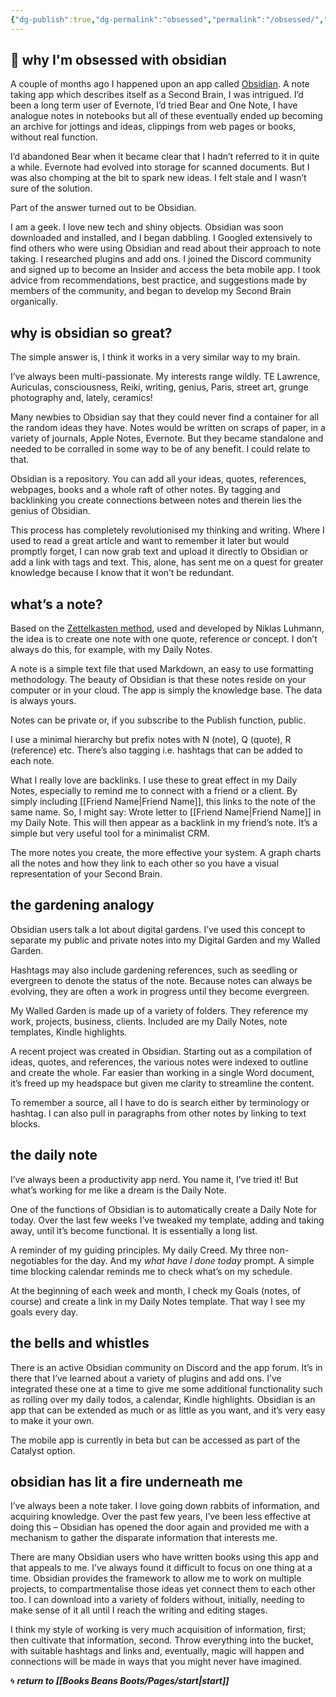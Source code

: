 ```yaml
---
{"dg-publish":true,"dg-permalink":"obsessed","permalink":"/obsessed/","dgHomeLink":true,"dgPassFrontmatter":false}
---
```



## 🌿 why I'm obsessed with obsidian

A couple of months ago I happened upon an app called [Obsidian](https://obsidian.md/). A note taking app which describes itself as a Second Brain, I was intrigued. I’d been a long term user of Evernote, I’d tried Bear and One Note, I have analogue notes in notebooks but all of these eventually ended up becoming an archive for jottings and ideas, clippings from web pages or books, without real function.

I’d abandoned Bear when it became clear that I hadn’t referred to it in quite a while. Evernote had evolved into storage for scanned documents. But I was also chomping at the bit to spark new ideas. I felt stale and I wasn’t sure of the solution.

Part of the answer turned out to be Obsidian.

I am a geek. I love new tech and shiny objects. Obsidian was soon downloaded and installed, and I began dabbling. I Googled extensively to find others who were using Obsidian and read about their approach to note taking. I researched plugins and add ons. I joined the Discord community and signed up to become an Insider and access the beta mobile app. I took advice from recommendations, best practice, and suggestions made by members of the community, and began to develop my Second Brain organically.

## why is obsidian so great?

The simple answer is, I think it works in a very similar way to my brain.

I’ve always been multi-passionate. My interests range wildly. TE Lawrence, Auriculas, consciousness, Reiki, writing, genius, Paris, street art, grunge photography and, lately, ceramics!

Many newbies to Obsidian say that they could never find a container for all the random ideas they have. Notes would be written on scraps of paper, in a variety of journals, Apple Notes, Evernote. But they became standalone and needed to be corralled in some way to be of any benefit. I could relate to that.

Obsidian is a repository. You can add all your ideas, quotes, references, webpages, books and a whole raft of other notes. By tagging and backlinking you create connections between notes and therein lies the genius of Obsidian.

This process has completely revolutionised my thinking and writing. Where I used to read a great article and want to remember it later but would promptly forget, I can now grab text and upload it directly to Obsidian or add a link with tags and text. This, alone, has sent me on a quest for greater knowledge because I know that it won’t be redundant.

## what’s a note?

Based on the [Zettelkasten method](https://zettelkasten.de/introduction/), used and developed by Niklas Luhmann, the idea is to create one note with one quote, reference or concept. I don’t always do this, for example, with my Daily Notes.

A note is a simple text file that used Markdown, an easy to use formatting methodology. The beauty of Obsidian is that these notes reside on your computer or in your cloud. The app is simply the knowledge base. The data is always yours.

Notes can be private or, if you subscribe to the Publish function, public. 

I use a minimal hierarchy but prefix notes with N (note), Q (quote), R (reference) etc. There’s also tagging i.e. hashtags that can be added to each note.

What I really love are backlinks. I use these to great effect in my Daily Notes, especially to remind me to connect with a friend or a client. By simply including [[Friend Name|Friend Name]], this links to the note of the same name. So, I might say: Wrote letter to [[Friend Name|Friend Name]] in my Daily Note. This will then appear as a backlink in my friend’s note. It’s a simple but very useful tool for a minimalist CRM.

The more notes you create, the more effective your system. A graph charts all the notes and how they link to each other so you have a visual representation of your Second Brain.

## the gardening analogy

Obsidian users talk a lot about digital gardens. I’ve used this concept to separate my public and private notes into my Digital Garden and my Walled Garden.

Hashtags may also include gardening references, such as seedling or evergreen to denote the status of the note. Because notes can always be evolving, they are often a work in progress until they become evergreen.

My Walled Garden is made up of a variety of folders. They reference my work, projects, business, clients. Included are my Daily Notes, note templates, Kindle highlights.

A recent project was created in Obsidian. Starting out as a compilation of ideas, quotes, and references, the various notes were indexed to outline and create the whole. Far easier than working in a single Word document, it’s freed up my headspace but given me clarity to streamline the content.

To remember a source, all I have to do is search either by terminology or hashtag. I can also pull in paragraphs from other notes by linking to text blocks.

## the daily note

I’ve always been a productivity app nerd. You name it, I’ve tried it! But what’s working for me like a dream is the Daily Note.

One of the functions of Obsidian is to automatically create a Daily Note for today. Over the last few weeks I’ve tweaked my template, adding and taking away, until it’s become functional. It is essentially a long list.

A reminder of my guiding principles. My daily Creed. My three non-negotiables for the day. And my _what have I done today_ prompt. A simple time blocking calendar reminds me to check what’s on my schedule.

At the beginning of each week and month, I check my Goals (notes, of course) and create a link in my Daily Notes template. That way I see my goals every day.

## the bells and whistles

There is an active Obsidian community on Discord and the app forum. It’s in there that I’ve learned about a variety of plugins and add ons. I’ve integrated these one at a time to give me some additional functionality such as rolling over my daily todos, a calendar, Kindle highlights. Obsidian is an app that can be extended as much or as little as you want, and it’s very easy to make it your own.

The mobile app is currently in beta but can be accessed as part of the Catalyst option.

## obsidian has lit a fire underneath me

I’ve always been a note taker. I love going down rabbits of information, and acquiring knowledge. Over the past few years, I’ve been less effective at doing this – Obsidian has opened the door again and provided me with a mechanism to gather the disparate information that interests me.

There are many Obsidian users who have written books using this app and that appeals to me. I’ve always found it difficult to focus on one thing at a time. Obsidian provides the framework to allow me to work on multiple projects, to compartmentalise those ideas yet connect them to each other too. I can download into a variety of folders without, initially, needing to make sense of it all until I reach the writing and editing stages.

I think my style of working is very much acquisition of information, first; then cultivate that information, second. Throw everything into the bucket, with suitable hashtags and links and, eventually, magic will happen and connections will be made in ways that you might never have imagined.

🌀 ***return to [[Books Beans Boots/Pages/start|start]]***